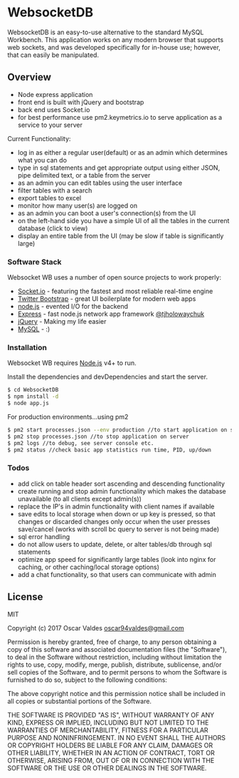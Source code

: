 # WebsocketDB
WebsocketDB is an easy-to-use alternative to the standard MySQL Workbench. This application works on any modern browser that supports web sockets, and was developed specifically for in-house use; however, that can easily be manipulated.
## Overview

  - Node express application
  - front end is built with jQuery and bootstrap
  - back end uses Socket.io
  - for best performance use pm2.keymetrics.io to serve application as a service to your server


Current Functionality:
  - log in as either a regular user(default) or as an admin which determines what you can do
  - type in sql statements and get appropriate output using either JSON, pipe delimited text, or a table from the server
  - as an admin you can edit tables using the user interface
  - filter tables with a search
  - export tables to excel
  - monitor how many user(s) are logged on
  - as an admin you can boot a user's connection(s) from the UI
  - on the left-hand side you have a simple UI of all the tables in the current database (click to view)
  - display an entire table from the UI (may be slow if table is significantly large)

### Software Stack

Websocket WB uses a number of open source projects to work properly:

* [Socket.io] - featuring the fastest and most reliable real-time engine
* [Twitter Bootstrap] - great UI boilerplate for modern web apps
* [node.js] - evented I/O for the backend
* [Express] - fast node.js network app framework [@tjholowaychuk]
* [jQuery] - Making my life easier
* [MySQL] - :)

### Installation

Websocket WB requires [Node.js](https://nodejs.org/) v4+ to run.

Install the dependencies and devDependencies and start the server.

```sh
$ cd WebsocketDB
$ npm install -d
$ node app.js
```

For production environments...using pm2

```sh
$ pm2 start processes.json --env production //to start application on server
$ pm2 stop processes.json //to stop application on server
$ pm2 logs //to debug, see server console etc.
$ pm2 status //check basic app statistics run time, PID, up/down
```
### Todos

 - add click on table header sort ascending and descending functionality
 - create running and stop admin functionality which makes the database unavailable (to all clients except admin(s))
 - replace the IP's in admin functionality with client names if available
 - save edits to local storage when down or up key is pressed, so that changes or discarded changes only occur when the user presses save/cancel (works with scroll bc query to server is not being made)
 - sql error handling
 - do not allow users to update, delete, or alter tables/db through sql statements
 - optimize app speed for significantly large tables (look into nginx for caching, or other caching/local storage options)
 - add a chat functionality, so that users can communicate with admin

License
----
MIT

Copyright (c) 2017 Oscar Valdes oscar94valdes@gmail.com

Permission is hereby granted, free of charge, to any person obtaining a copy of this software and associated documentation files (the "Software"), to deal in the Software without restriction, including without limitation the rights to use, copy, modify, merge, publish, distribute, sublicense, and/or sell copies of the Software, and to permit persons to whom the Software is furnished to do so, subject to the following conditions:

The above copyright notice and this permission notice shall be included in all copies or substantial portions of the Software.

THE SOFTWARE IS PROVIDED "AS IS", WITHOUT WARRANTY OF ANY KIND, EXPRESS OR IMPLIED, INCLUDING BUT NOT LIMITED TO THE WARRANTIES OF MERCHANTABILITY, FITNESS FOR A PARTICULAR PURPOSE AND NONINFRINGEMENT. IN NO EVENT SHALL THE AUTHORS OR COPYRIGHT HOLDERS BE LIABLE FOR ANY CLAIM, DAMAGES OR OTHER LIABILITY, WHETHER IN AN ACTION OF CONTRACT, TORT OR OTHERWISE, ARISING FROM, OUT OF OR IN CONNECTION WITH THE SOFTWARE OR THE USE OR OTHER DEALINGS IN THE SOFTWARE.

   [Socket.io]:<https://socket.io>
   [node.js]: <http://nodejs.org>
   [Twitter Bootstrap]: <http://twitter.github.com/bootstrap/>
   [jQuery]: <http://jquery.com>
   [@tjholowaychuk]: <http://twitter.com/tjholowaychuk>
   [express]: <http://expressjs.com>
   [MySQL]:<https://www.mysql.com/>
